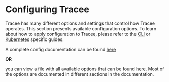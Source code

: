 # Configuring Tracee

Tracee has many different options and settings that control how Tracee operates. 
This section presents available configuration options. To learn about how to apply configuration to Tracee, please refer to the [CLI](./cli.md) or [Kubernetes](./kubernetes.md) specific guides.

A complete config documentation can be found [here](./custom_configure.md)

__OR__ 

you can view a file with all available options that can be found [here](https://github.com/aquasecurity/tracee/blob/main/examples/config/global_config.yaml). Most of the options are documented in different sections in the documentation.

